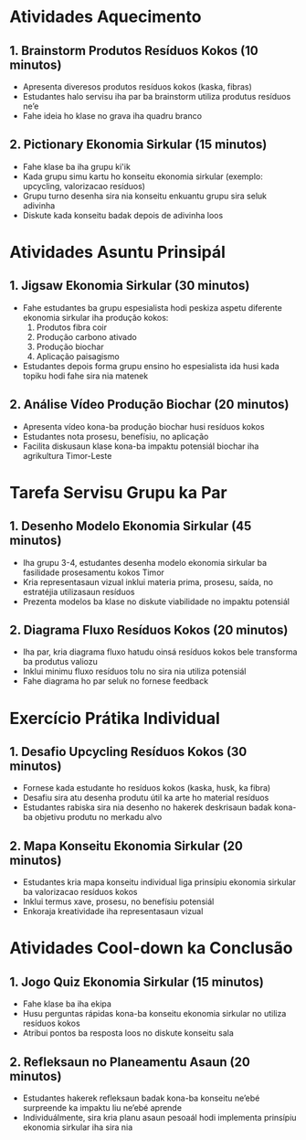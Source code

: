 # Atividades Aquecimento

## 1. Brainstorm Produtos Resíduos Kokos (10 minutos)
- Apresenta diveresos produtos resíduos kokos (kaska, fibras)
- Estudantes halo servisu iha par ba brainstorm utiliza produtus resíduos ne’e
- Fahe ideia ho klase no grava iha quadru branco

## 2. Pictionary Ekonomia Sirkular (15 minutos)
- Fahe klase ba iha grupu ki'ik
- Kada grupu simu kartu ho konseitu ekonomia sirkular (exemplo: upcycling, valorizacao resíduos)
- Grupu turno desenha sira nia konseitu enkuantu grupu sira seluk adivinha
- Diskute kada konseitu badak depois de adivinha loos

# Atividades Asuntu Prinsipál 

## 1. Jigsaw Ekonomia Sirkular (30 minutos)
- Fahe estudantes ba grupu espesialista hodi peskiza aspetu diferente ekonomia sirkular iha produção kokos:
  1. Produtos fibra coir
  2. Produção carbono ativado
  3. Produção biochar
  4. Aplicação paisagismo
- Estudantes depois forma grupu ensino ho espesialista ida husi kada topiku hodi fahe sira nia matenek

## 2. Análise Vídeo Produção Biochar (20 minutos)
- Apresenta vídeo kona-ba produção biochar husi resíduos kokos
- Estudantes nota prosesu, benefísiu, no aplicação
- Facilita diskusaun klase kona-ba impaktu potensiál biochar iha agrikultura Timor-Leste

# Tarefa Servisu Grupu ka Par

## 1. Desenho Modelo Ekonomia Sirkular (45 minutos)
- Iha grupu 3-4, estudantes desenha modelo ekonomia sirkular ba fasilidade prosesamentu kokos Timor
- Kria representasaun vizual inklui materia prima, prosesu, saída, no estratéjia utilizasaun resíduos
- Prezenta modelos ba klase no diskute viabilidade no impaktu potensiál

## 2. Diagrama Fluxo Resíduos Kokos (20 minutos)
- Iha par, kria diagrama fluxo hatudu oinsá resíduos kokos bele transforma ba produtus valiozu
- Inklui minimu fluxo resíduos tolu no sira nia utiliza potensiál
- Fahe diagrama ho par seluk no fornese feedback

# Exercício Prátika Individual

## 1. Desafio Upcycling Resíduos Kokos (30 minutos)
- Fornese kada estudante ho resíduos kokos (kaska, husk, ka fibra)
- Desafiu sira atu desenha produtu útil ka arte ho material resíduos
- Estudantes rabiska sira nia desenho no hakerek deskrisaun badak kona-ba objetivu produtu no merkadu alvo

## 2. Mapa Konseitu Ekonomia Sirkular (20 minutos)
- Estudantes kria mapa konseitu individual liga prinsípiu ekonomia sirkular ba valorizacao resíduos kokos
- Inklui termus xave, prosesu, no benefísiu potensiál
- Enkoraja kreatividade iha representasaun vizual

# Atividades Cool-down ka Conclusão

## 1. Jogo Quiz Ekonomia Sirkular (15 minutos)
- Fahe klase ba iha ekipa
- Husu perguntas rápidas kona-ba konseitu ekonomia sirkular no utiliza resíduos kokos
- Atribui pontos ba resposta loos no diskute konseitu sala

## 2. Refleksaun no Planeamentu Asaun (20 minutos)
- Estudantes hakerek refleksaun badak kona-ba konseitu ne’ebé surpreende ka impaktu liu ne’ebé aprende
- Individuálmente, sira kria planu asaun pesoaál hodi implementa prinsípiu ekonomia sirkular iha sira nia